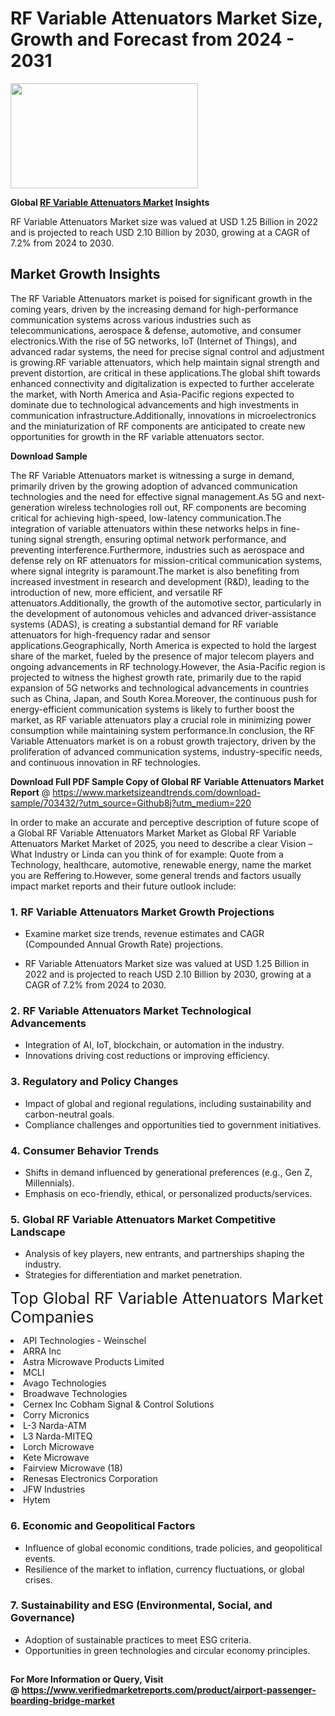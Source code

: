 <H1>RF Variable Attenuators Market Size, Growth and Forecast from 2024 - 2031</H1><img class="aligncenter size-medium wp-image-584254" src="https://thirdeyenews.in/wp-content/uploads/2024/09/Global-Market-Research-300x168.jpeg" alt="" width="300" height="168" /><p><strong>Global&nbsp;<a href="https://www.marketsizeandtrends.com/download-sample/703432/?utm_source=Github8j?utm_medium=220">RF Variable Attenuators Market</a> Insights</strong></p><p>RF Variable Attenuators Market size was valued at USD 1.25 Billion in 2022 and is projected to reach USD 2.10 Billion by 2030, growing at a CAGR of 7.2% from 2024 to 2030.</p><p><h2>Market Growth Insights</h2> <p>The RF Variable Attenuators market is poised for significant growth in the coming years, driven by the increasing demand for high-performance communication systems across various industries such as telecommunications, aerospace & defense, automotive, and consumer electronics.With the rise of 5G networks, IoT (Internet of Things), and advanced radar systems, the need for precise signal control and adjustment is growing.RF variable attenuators, which help maintain signal strength and prevent distortion, are critical in these applications.The global shift towards enhanced connectivity and digitalization is expected to further accelerate the market, with North America and Asia-Pacific regions expected to dominate due to technological advancements and high investments in communication infrastructure.Additionally, innovations in microelectronics and the miniaturization of RF components are anticipated to create new opportunities for growth in the RF variable attenuators sector.</p> <p><strong>Download Sample</strong></p> <p>The RF Variable Attenuators market is witnessing a surge in demand, primarily driven by the growing adoption of advanced communication technologies and the need for effective signal management.As 5G and next-generation wireless technologies roll out, RF components are becoming critical for achieving high-speed, low-latency communication.The integration of variable attenuators within these networks helps in fine-tuning signal strength, ensuring optimal network performance, and preventing interference.Furthermore, industries such as aerospace and defense rely on RF attenuators for mission-critical communication systems, where signal integrity is paramount.The market is also benefiting from increased investment in research and development (R&D), leading to the introduction of new, more efficient, and versatile RF attenuators.Additionally, the growth of the automotive sector, particularly in the development of autonomous vehicles and advanced driver-assistance systems (ADAS), is creating a substantial demand for RF variable attenuators for high-frequency radar and sensor applications.Geographically, North America is expected to hold the largest share of the market, fueled by the presence of major telecom players and ongoing advancements in RF technology.However, the Asia-Pacific region is projected to witness the highest growth rate, primarily due to the rapid expansion of 5G networks and technological advancements in countries such as China, Japan, and South Korea.Moreover, the continuous push for energy-efficient communication systems is likely to further boost the market, as RF variable attenuators play a crucial role in minimizing power consumption while maintaining system performance.In conclusion, the RF Variable Attenuators market is on a robust growth trajectory, driven by the proliferation of advanced communication systems, industry-specific needs, and continuous innovation in RF technologies.</p> <p><span class=""><strong>Download Full PDF Sample Copy of Global RF Variable Attenuators Market Report</strong> @ <a href="https://www.marketsizeandtrends.com/download-sample/703432/?utm_source=Github8j?utm_medium=220" target="_blank">https://www.marketsizeandtrends.com/download-sample/703432/?utm_source=Github8j?utm_medium=220</a></span></p><p>In order to make an accurate and perceptive description of future scope of a Global&nbsp;RF Variable Attenuators Market Market as Global&nbsp;RF Variable Attenuators Market Market of 2025, you need to describe a clear Vision &ndash; What Industry or Linda can you think of for example: Quote from a Technology, healthcare, automotive, renewable energy, name the market you are Reffering to.However, some general trends and factors usually impact market reports and their future outlook include:</p><h3>1.&nbsp;<strong>RF Variable Attenuators Market Growth Projections</strong></h3><ul><li>Examine market size trends, revenue estimates and CAGR (Compounded Annual Growth Rate) projections.</li><li><p>RF Variable Attenuators Market size was valued at USD 1.25 Billion in 2022 and is projected to reach USD 2.10 Billion by 2030, growing at a CAGR of 7.2% from 2024 to 2030.</p></li></ul><h3>2.&nbsp;<strong>RF Variable Attenuators Market Technological Advancements</strong></h3><ul><li>Integration of AI, IoT, blockchain, or automation in the industry.</li><li>Innovations driving cost reductions or improving efficiency.</li></ul><h3>3.&nbsp;<strong>Regulatory and Policy Changes</strong></h3><ul><li>Impact of global and regional regulations, including sustainability and carbon-neutral goals.</li><li>Compliance challenges and opportunities tied to government initiatives.</li></ul><h3>4.&nbsp;<strong>Consumer Behavior Trends</strong></h3><ul><li>Shifts in demand influenced by generational preferences (e.g., Gen Z, Millennials).</li><li>Emphasis on eco-friendly, ethical, or personalized products/services.</li></ul><h3>5.&nbsp;<strong>Global RF Variable Attenuators Market Competitive Landscape</strong></h3><ul><li>Analysis of key players, new entrants, and partnerships shaping the industry.</li><li>Strategies for differentiation and market penetration.</li></ul><p data-pm-slice="1 1 []"><span style="color: inherit; font-family: inherit; font-size: 25px;">Top Global RF Variable Attenuators Market Companies</span></p><div class="" data-test-id=""><p><li>API Technologies - Weinschel</li><li> ARRA Inc</li><li> Astra Microwave Products Limited</li><li> MCLI</li><li> Avago Technologies</li><li> Broadwave Technologies</li><li> Cernex Inc Cobham Signal & Control Solutions</li><li> Corry Micronics</li><li> L-3 Narda-ATM</li><li> L3 Narda-MITEQ</li><li> Lorch Microwave</li><li> Kete Microwave</li><li> Fairview Microwave (18)</li><li> Renesas Electronics Corporation</li><li> JFW Industries</li><li> Hytem</li></p></div><h3>6.&nbsp;<strong>Economic and Geopolitical Factors</strong></h3><ul><li>Influence of global economic conditions, trade policies, and geopolitical events.</li><li>Resilience of the market to inflation, currency fluctuations, or global crises.</li></ul><h3>7.&nbsp;<strong>Sustainability and ESG (Environmental, Social, and Governance)</strong></h3><ul><li>Adoption of sustainable practices to meet ESG criteria.</li><li>Opportunities in green technologies and circular economy principles.</li></ul><h2><strong style="font-size: 14px;">For More Information or Query, Visit @&nbsp;</strong><a style="background-color: #ffffff; font-size: 14px;" href="https://www.marketsizeandtrends.com/report/rf-variable-attenuators-market/" target="_blank">https://www.verifiedmarketreports.com/product/airport-passenger-boarding-bridge-market</a></h2>